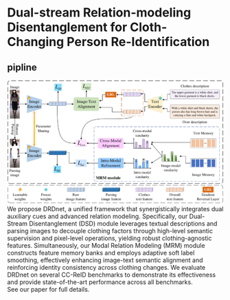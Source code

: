# Dual-stream Relation-modeling Disentanglement for Cloth-Changing Person Re-Identification

## pipline
![pipline](https://github.com/Anony-stack/DRDnet/blob/main/figures/pipline.png) \
We propose DRDnet, a unified framework that synergistically integrates dual auxiliary cues and advanced relation modeling. Specifically, our Dual-Stream Disentanglement (DSD) module leverages textual descriptions and parsing images to decouple clothing factors through high-level semantic supervision and pixel-level operations, yielding robust clothing-agnostic features. Simultaneously, our Modal Relation Modeling (MRM) module constructs feature memory banks and employs adaptive soft label smoothing, effectively enhancing image-text semantic alignment and reinforcing identity consistency across clothing changes. We evaluate DRDnet on several CC-ReID benchmarks to demonstrate its effectiveness and provide state-of-the-art performance across all benchmarks.\
See our paper for full details.

